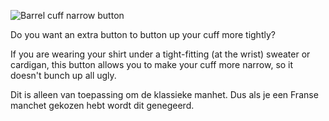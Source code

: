 ![Barrel cuff narrow button](./barrelcuffnarrowbutton.svg)


Do you want an extra button to button up your cuff more tightly?

If you are wearing your shirt under a tight-fitting (at the wrist) sweater or cardigan, this button allows you to make your cuff more narrow, so it doesn't bunch up all ugly.

<Note>

Dit is alleen van toepassing om de klassieke manhet. Dus als je een Franse manchet gekozen hebt wordt dit genegeerd.

</Note>

